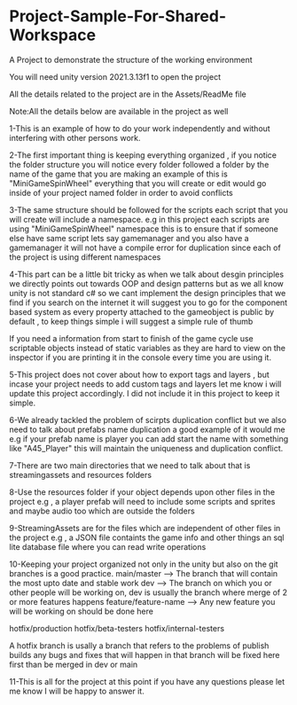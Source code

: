 # Project-Sample-For-Shared-Workspace
 A Project to demonstrate the structure of the working environment

You will need unity version 2021.3.13f1 to open the project

All the details related to the project are in the Assets/ReadMe file

Note:All the details below are available in the project as well


1-This is an example of how to do your work independently and without interfering with other persons work.

2-The first important thing is keeping everything organized , if you notice the folder structure you will notice every folder followed a folder by the name of the game that you are making an example of this is "MiniGameSpinWheel"
everything that you will create or edit would go inside of your project named folder in order to avoid conflicts

3-The same structure should be followed for the scripts each script that you will create will include a namespace. e.g in this project each scripts are using "MiniGameSpinWheel" namespace this is to ensure that if someone else have same script lets say gamemanager and you also have a gamemanager it will not have a compile error for duplication since each of the project is using different namespaces

4-This part can be a little bit tricky as when we talk about desgin principles we directly points out towards OOP and design patterns but as we all know unity is not standard c# so we cant implement the design principles that we find 
if you search on the internet it will suggest you to go for the component based system as every property attached to the gameobject is public by default , to keep things simple i will suggest a simple rule of thumb

If you need a information from start to finish of the game cycle use scriptable objects instead of static variables as they are hard to view on the inspector if you are printing it in the console every time you are using it.

5-This project does not cover about how to export tags and layers , but incase your project needs to add custom tags and layers let me know i will update this project accordingly. I did not include it in this project to keep it simple.

6-We already tackled the problem of scirpts duplication conflict but we also need to talk about prefabs name duplication a good example of it would me e.g if your prefab name is player you can add start the name with something like "A45_Player" this will maintain the uniqueness  and duplication conflict.

7-There are two main directories that we need to talk about that is streamingassets and resources folders

8-Use the resources folder if your object depends upon other files in the project e.g , a player prefab will need to include some scripts and sprites and maybe audio too which are outside the folders 

9-StreamingAssets are for the files which are independent of other files in the project e.g , a JSON file containts the game info and other things an sql lite database file where you can read write operations

10-Keeping your project organized not only in the unity but also on the git branches is a good practice.
main/master --> The branch that will contain the most upto date and stable work
dev --> The branch on which you or other people will be working on, dev is usually the branch where merge of 2 or more features happens 
feature/feature-name --> Any new feature you will be working on should be done here

hotfix/production
hotfix/beta-testers
hotfix/internal-testers

A hotfix branch is usally a branch that refers to the problems of publish builds any bugs and fixes that will happen in that branch will be fixed here first than be merged in dev or main

11-This is all for the project at this point if you have any questions please let me know I will be happy to answer it.

